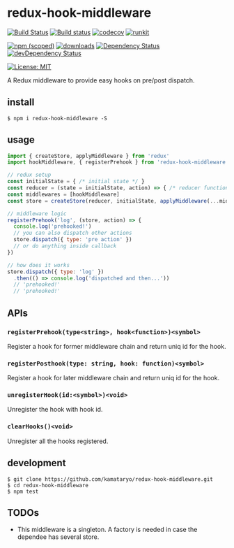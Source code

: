 # redux-hook-middleware

[![Build Status](https://travis-ci.org/kamataryo/redux-hook-middleware.svg?branch=master)](https://travis-ci.org/kamataryo/redux-hook-middleware)
[![Build status](https://ci.appveyor.com/api/projects/status/eocea8d71kqcmrim/branch/master?svg=true)](https://ci.appveyor.com/project/KamataRyo55333/redux-hook-middleware)
[![codecov](https://codecov.io/gh/kamataryo/redux-hook-middleware/branch/master/graph/badge.svg)](https://codecov.io/gh/kamataryo/redux-hook-middleware)
[![runkit](https://img.shields.io/badge/RunKit-Try%20Now%20%E2%96%B6%EF%B8%8F-green.svg)](https://runkit.com/593b1972dbdedb001293ebfe/593b1972dbdedb001293ebff)

[![npm (scoped)](https://img.shields.io/npm/v/redux-hook-middleware.svg)](https://www.npmjs.com/package/redux-hook-middleware)
[![downloads](https://img.shields.io/npm/dt/redux-hook-middleware.svg)](https://www.npmjs.com/package/redux-hook-middleware)
[![Dependency Status](https://img.shields.io/david/kamataryo/redux-hook-middleware.svg?style=flat)](https://david-dm.org/kamataryo/redux-hook-middleware)
[![devDependency Status](https://img.shields.io/david/dev/kamataryo/redux-hook-middleware.svg?style=flat)](https://david-dm.org/kamataryo/redux-hook-middleware#info=devDependencies)

[![License: MIT](https://img.shields.io/badge/License-MIT-yellow.svg)](https://opensource.org/licenses/MIT)

A Redux middleware to provide easy hooks on pre/post dispatch.

## install

```shell
$ npm i redux-hook-middleware -S
```

## usage

```javascript
import { createStore, applyMiddleware } from 'redux'
import hookMiddleware, { registerPrehook } from 'redux-hook-middleware'

// redux setup
const initialState = { /* initial state */ }
const reducer = (state = initialState, action) => { /* reducer function logics */ return state }
const middlewares = [hookMiddleware]
const store = createStore(reducer, initialState, applyMiddleware(...middlewares))

// middleware logic
registerPrehook('log', (store, action) => {
  console.log('prehooked!')
  // you can also dispatch other actions
  store.dispatch({ type: 'pre action' })
  // or do anything inside callback
})

// how does it works
store.dispatch({ type: 'log' })
  .then(() => console.log('dispatched and then...'))
  // 'prehooked!'
  // 'prehooked!'
```

## APIs

### `registerPrehook(type<string>, hook<function>)<symbol>`

Register a hook for former middleware chain and return uniq id for the hook.

### `registerPosthook(type: string, hook: function)<symbol>`

Register a hook for later middleware chain and return uniq id for the hook.

### `unregisterHook(id:<symbol>)<void>`

Unregister the hook with hook id.

### `clearHooks()<void>`

Unregister all the hooks registered.

## development

```shell
$ git clone https://github.com/kamataryo/redux-hook-middleware.git
$ cd redux-hook-middleware
$ npm test
```

## TODOs

- This middleware is a singleton. A factory is needed in case the dependee has several store.

